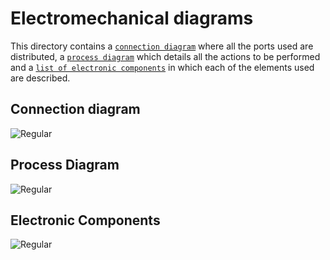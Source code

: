 Electromechanical diagrams
====

This directory contains a [`connection diagram`](https://github.com/csvprobotica/RoSGhost/blob/main/schemes/Connection%20Diagram.png) where all the ports used are distributed, a [`process diagram`](https://github.com/csvprobotica/RoSGhost/blob/main/schemes/Diagrama%20de%20Proceso.png) which details all the actions to be performed and a [`list of electronic components`](https://github.com/csvprobotica/RoSGhost/blob/main/schemes/Listado%20de%20Componentes%20Electr%C3%B3nicos.png) in which each of the elements used are described.

## Connection diagram
![Regular](https://github.com/csvprobotica/RoSGhost/blob/main/schemes/Connection%20Diagram.png)

## Process Diagram
![Regular](https://github.com/csvprobotica/RoSGhost/blob/main/schemes/Diagrama%20de%20Proceso.png)

## Electronic Components
![Regular](https://github.com/csvprobotica/RoSGhost/blob/main/schemes/Listado%20de%20Componentes%20Electr%C3%B3nicos.png)

